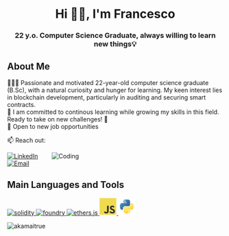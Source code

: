 <h1 align="center">Hi 👋🏻, I'm Francesco</h1>
<h3 align="center">22 y.o. Computer Science Graduate, always willing to learn new things💡</h3>

## About Me
🧑🏻‍💻 Passionate and motivated 22-year-old computer science graduate (B.Sc), with a natural curiosity and hunger for learning. My keen interest lies in blockchain development, particularly in auditing and securing smart contracts.\
🔎 I am committed to continous learning while growing my skills in this field. Ready to take on new challenges! 🤩\
💼 Open to new job opportunities

📫 Reach out:


<img align="right" alt="Coding" width="400" src="https://media.tenor.com/41I-iMyClCgAAAAd/programmer-programming.gif">

<p align="left">
    <a href="https://www.linkedin.com/in/francesco-massellucci/" target="blank">
        <img src="https://img.shields.io/badge/LinkedIn-0077B5?style=for-the-badge&logo=linkedin&logoColor=white" alt="LinkedIn" />
    </a>
    <a href="mailto:francesco.massellucci@proton.me" target="blank">
        <img src="https://img.shields.io/badge/ProtonMail-8B89CC?style=for-the-badge&logo=protonmail&logoColor=white" alt="Email" />
    </a>
</p>

## Main Languages and Tools
<a href="https://soliditylang.org/" target="_blank" rel="noreferrer"> 
<img src="https://cdn.jsdelivr.net/gh/devicons/devicon/icons/solidity/solidity-original.svg" alt="solidity" width="40" height="40"/> </a>
<a href="https://book.getfoundry.sh/" target="_blank" rel="noreferrer"> 
<img src="https://archive.org/download/github.com-foundry-rs-foundry_-_2022-06-19_00-17-23/cover.jpg" alt="foundry" width="40" height="40"/> </a>
<a href="https://docs.ethers.org/v5/" target="_blank" rel="noreferrer"> 
<img src="https://moralis.io/wp-content/uploads/2022/12/Blog-Ethers.js-Events-Ethers-1024x708.png" alt="ethers.js" width="40" height="40"/> </a>
<a href="https://developer.mozilla.org/en-US/docs/Web/JavaScript" target="_blank" rel="noreferrer"> <img src="https://raw.githubusercontent.com/devicons/devicon/master/icons/javascript/javascript-original.svg" alt="javascript" width="40" height="40"/> </a>
<a href="https://www.python.org/" target="_blank" rel="noreferrer">
<img src="https://raw.githubusercontent.com/devicons/devicon/master/icons/python/python-original.svg" alt="python" width="40" height="40"/> </a> 
 </p>
          

<p><img align="left" src="https://github-readme-stats.vercel.app/api/top-langs?username=zeroaddresss&show_icons=true&locale=en&layout=compact&theme=github_dark" alt="akamaitrue" /></p>
